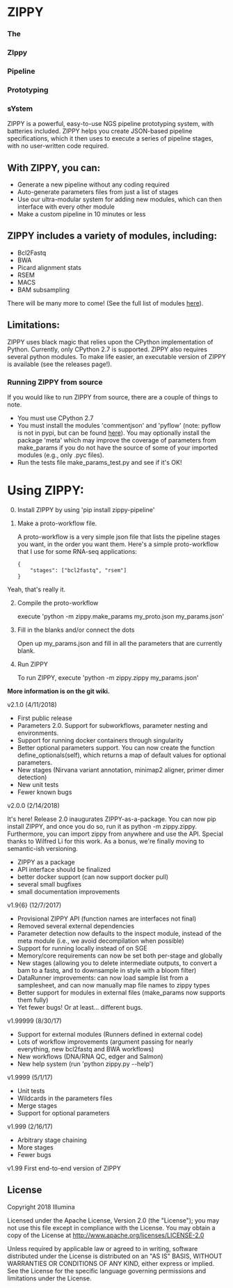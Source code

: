 # ZIPPY
### The
### ZIppy
### Pipeline
### Prototyping
### sYstem

ZIPPY is a powerful, easy-to-use NGS pipeline prototyping system, with batteries included.  ZIPPY helps you create JSON-based pipeline specifications, which it then uses to execute a series of pipeline stages, with no user-written code required.

## With ZIPPY, you can:
- Generate a new pipeline without any coding required
- Auto-generate parameters files from just a list of stages
- Use our ultra-modular system for adding new modules, which can then interface with every other module 
- Make a custom pipeline in 10 minutes or less

## ZIPPY includes a variety of modules, including:
- Bcl2Fastq
- BWA
- Picard alignment stats
- RSEM
- MACS
- BAM subsampling

There will be many more to come!  (See the full list of modules [here](https://github.com/Illumina/zippy/wiki/Zippy-modules)).

## Limitations:
ZIPPY uses black magic that relies upon the CPython implementation of Python.  Currently, only CPython 2.7 is supported.  ZIPPY also requires several python modules.  To make life easier, an executable version of ZIPPY is available (see the releases page!).

### Running ZIPPY from source
If you would like to run ZIPPY from source, there are a couple of things to note.
- You must use CPython 2.7
- You must install the modules 'commentjson' and 'pyflow' (note: pyflow is not in pypi, but can be found [here](https://github.com/Illumina/pyflow)).  You may optionally install the package 'meta' which may improve the coverage of parameters from make_params if you do not have the source of some of your imported modules (e.g., only .pyc files).
- Run the tests file make_params_test.py and see if it's OK!

# Using ZIPPY:
0. Install ZIPPY by using 'pip install zippy-pipeline'

1. Make a proto-workflow file.

    A proto-workflow is a very simple json file that lists the pipeline stages you want, in the order you want them.  Here's a simple proto-workflow that I use for some RNA-seq applications:
    ```
    {
        "stages": ["bcl2fastq", "rsem"]
    }
    ```
Yeah, that's really it.

2. Compile the proto-workflow

    execute 'python -m zippy.make_params my_proto.json my_params.json'

3. Fill in the blanks and/or connect the dots

    Open up my_params.json and fill in all the parameters that are currently blank.

4. Run ZIPPY

    To run ZIPPY, execute 'python -m zippy.zippy my_params.json'


**More information is on the git wiki.**

v2.1.0 (4/11/2018)
- First public release
- Parameters 2.0.  Support for subworkflows, parameter nesting and environments.
- Support for running docker containers through singularity
- Better optional parameters support.  You can now create the function define_optionals(self), which returns a map of default values for optional parameters.
- New stages (Nirvana variant annotation, minimap2 aligner, primer dimer detection)
- New unit tests
- Fewer known bugs

v2.0.0 (2/14/2018)

It's here!  Release 2.0 inaugurates ZIPPY-as-a-package.  You can now pip install ZIPPY, and once you do so, run it as python -m zippy.zippy.  Furthermore, you can import zippy from anywhere and use the API.  Special thanks to Wilfred Li for this work.  As a bonus, we're finally moving to semantic-ish versioning.

- ZIPPY as a package
- API interface should be finalized
- better docker support (can now support docker pull)
- several small bugfixes
- small documentation improvements

v1.9{6} (12/7/2017)
- Provisional ZIPPY API (function names are interfaces not final)
- Removed several external dependencies
- Parameter detection now defaults to the inspect module, instead of the meta module (i.e., we avoid decompilation when possible)
- Support for running locally instead of on SGE
- Memory/core requirements can now be set both per-stage and globally
- New stages (allowing you to delete intermediate outputs, to convert a bam to a fastq, and to downsample in style with a bloom filter)
- DataRunner improvements: can now load sample list from a samplesheet, and can now manually map file names to zippy types
- Better support for modules in external files (make_params now supports them fully)
- Yet fewer bugs!  Or at least... different bugs.

v1.99999 (8/30/17)
- Support for external modules (Runners defined in external code)
- Lots of workflow improvements (argument passing for nearly everything, new bcl2fastq and BWA workflows)
- New workflows (DNA/RNA QC, edger and Salmon)
- New help system (run 'python zippy.py --help')

v1.9999 (5/1/17)
- Unit tests
- Wildcards in the parameters files
- Merge stages
- Support for optional parameters

v1.999 (2/16/17)
- Arbitrary stage chaining
- More stages
- Fewer bugs

v1.99
First end-to-end version of ZIPPY

## License
Copyright 2018 Illumina

Licensed under the Apache License, Version 2.0 (the "License"); you may not use this file except in compliance with the License. You may obtain a copy of the License at http://www.apache.org/licenses/LICENSE-2.0

Unless required by applicable law or agreed to in writing, software distributed under the License is distributed on an "AS IS" BASIS, WITHOUT WARRANTIES OR CONDITIONS OF ANY KIND, either express or implied. See the License for the specific language governing permissions and limitations under the License.
